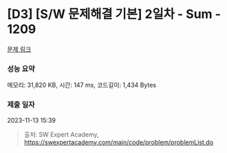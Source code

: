 # [D3] [S/W 문제해결 기본] 2일차 - Sum - 1209 

[문제 링크](https://swexpertacademy.com/main/code/problem/problemDetail.do?contestProbId=AV13_BWKACUCFAYh) 

### 성능 요약

메모리: 31,820 KB, 시간: 147 ms, 코드길이: 1,434 Bytes

### 제출 일자

2023-11-13 15:39



> 출처: SW Expert Academy, https://swexpertacademy.com/main/code/problem/problemList.do